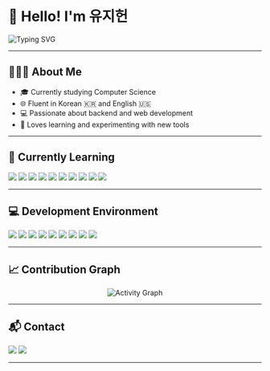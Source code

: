 <h1 align="left">👋 Hello! I'm 유지헌</h1>

<p align="left">
  <img src="https://readme-typing-svg.demolab.com?font=Fira+Code&pause=1000&color=58A6FF&vCenter=true&lines=A+Korean+developer+who+loves+clean+code.;Keep+learning+and+building+meaningful+things." alt="Typing SVG" />
</p>

---

## 🧑🏻‍🎓 About Me

- 🎓 Currently studying Computer Science  
- 🌐 Fluent in Korean 🇰🇷 and English 🇺🇸  
- 💻 Passionate about backend and web development  
- 🧠 Loves learning and experimenting with new tools  

---

## 🌱 Currently Learning

<p align="left">
  <a href="https://www.python.org"><img src="https://img.shields.io/badge/Python-3776AB?style=for-the-badge&logo=python&logoColor=white"/></a>
  <a href="https://en.cppreference.com/w/"><img src="https://img.shields.io/badge/C-00599C?style=for-the-badge&logo=c&logoColor=white"/></a>
  <a href="https://isocpp.org/"><img src="https://img.shields.io/badge/C++-00599C?style=for-the-badge&logo=c%2B%2B&logoColor=white"/></a>
  <a href="https://learn.microsoft.com/dotnet/csharp/"><img src="https://img.shields.io/badge/C%23-239120?style=for-the-badge&logo=c-sharp&logoColor=white"/></a>
  <a href="https://www.java.com"><img src="https://img.shields.io/badge/Java-ED8B00?style=for-the-badge&logo=openjdk&logoColor=white"/></a>
  <a href="https://spring.io/"><img src="https://img.shields.io/badge/Spring-6DB33F?style=for-the-badge&logo=spring&logoColor=white"/></a>
  <a href="https://www.mysql.com"><img src="https://img.shields.io/badge/MySQL-4479A1?style=for-the-badge&logo=mysql&logoColor=white"/></a>
  <a href="https://mariadb.org"><img src="https://img.shields.io/badge/MariaDB-003545?style=for-the-badge&logo=mariadb&logoColor=white"/></a>
  <a href="https://www.mongodb.com"><img src="https://img.shields.io/badge/MongoDB-47A248?style=for-the-badge&logo=mongodb&logoColor=white"/></a>
  <a href="https://www.oracle.com/database/"><img src="https://img.shields.io/badge/Oracle-F80000?style=for-the-badge&logo=oracle&logoColor=white"/></a>
</p>

---

## 💻 Development Environment

<p align="left">
  <a href="#"><img src="https://img.shields.io/badge/Visual_Studio_2022-5C2D91?style=for-the-badge&logo=visualstudio&logoColor=white"/></a>
  <a href="#"><img src="https://img.shields.io/badge/IntelliJ_IDEA-000000?style=for-the-badge&logo=intellij-idea&logoColor=white"/></a>
  <a href="#"><img src="https://img.shields.io/badge/CLion-000000?style=for-the-badge&logo=clion&logoColor=white"/></a>
  <a href="#"><img src="https://img.shields.io/badge/PyCharm-000000?style=for-the-badge&logo=pycharm&logoColor=white"/></a>
  <a href="#"><img src="https://img.shields.io/badge/Ollama-000000?style=for-the-badge&logo=ollama&logoColor=white"/></a>
  <a href="#"><img src="https://img.shields.io/badge/Google_Colab-F9AB00?style=for-the-badge&logo=googlecolab&logoColor=black"/></a>
  <a href="#"><img src="https://img.shields.io/badge/Android_Studio-3DDC84?style=for-the-badge&logo=android-studio&logoColor=white"/></a>
  <a href="#"><img src="https://img.shields.io/badge/Xcode-007ACC?style=for-the-badge&logo=xcode&logoColor=white"/></a>
  <a href="#"><img src="https://img.shields.io/badge/macOS-000000?style=for-the-badge&logo=apple&logoColor=white"/></a>
</p>

---

## 📈 Contribution Graph

<p align="center">
  <img src="https://github-readme-activity-graph.vercel.app/graph?username=uzih05&theme=github-dark" alt="Activity Graph" />
</p>

---

## 📬 Contact

<p align="left">
  <a href="mailto:luv.wlgjs@gmail.com"><img src="https://img.shields.io/badge/Gmail-D14836?style=for-the-badge&logo=gmail&logoColor=white"/></a>
  <a href="https://www.instagram.com/uzi._.h"><img src="https://img.shields.io/badge/Instagram-E4405F?style=for-the-badge&logo=instagram&logoColor=white"/></a>
</p>

---
